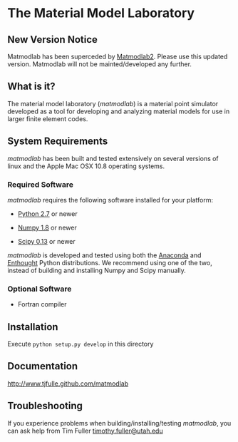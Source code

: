 # The Material Model Laboratory

## New Version Notice

Matmodlab has been superceded by [Matmodlab2](https://github.com/tjfulle/matmodlab2).  Please use this updated version.
Matmodlab will not be mainted/developed any further.

## What is it?

The material model laboratory (*matmodlab*) is a material point simulator developed as a tool for developing and analyzing material models for use in larger finite element codes.

## System Requirements

*matmodlab* has been built and tested extensively on several versions of linux
and the Apple Mac OSX 10.8 operating systems.

### Required Software

*matmodlab* requires the following software installed for your platform:

- [Python 2.7](http://www.python.org) or newer

- [Numpy 1.8](http://www.numpy.org) or newer

- [Scipy 0.13](http://www.scipy.org) or newer

*matmodlab* is developed and tested using both the [Anaconda](http://continuum.io) and [Enthought](http://www.enthought.com) Python distributions.  We recommend using one of the two, instead of building and installing Numpy and Scipy manually.

### Optional Software

  - Fortran compiler

## Installation

  Execute `python setup.py develop` in this directory

## Documentation

  http://www.tjfulle.github.com/matmodlab

## Troubleshooting

If you experience problems when building/installing/testing *matmodlab*, you
can ask help from Tim Fuller <timothy.fuller@utah.edu>
